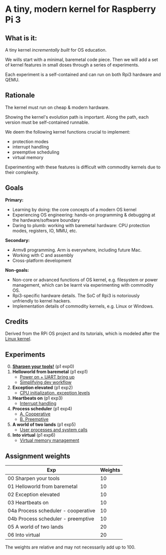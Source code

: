 # A tiny, modern kernel for Raspberry Pi 3 

## What is it: 

A tiny kernel *incrementally built* for OS education. 

We wills start with a minimal, baremetal code piece. Then we will add a set of kernel features in small doses through a series of experiments. 

Each experiment is a self-contained and can run on both Rpi3 hardware and QEMU. 

## Rationale

The kernel must run on cheap & modern hardware. 

Showing the kernel's evolution path is important. Along the path, each version must be self-contained runnable. 

We deem the following kernel functions crucial to implement: 

* protection modes
* interrupt handling
* preemptive scheduling
* virtual memory 

Experimenting with these features is difficult with commodity kernels due to their complexity. 

## Goals

**Primary:** 

* Learning by doing: the core concepts of a modern OS kernel
* Experiencing OS engineering: hands-on programming & debugging at the hardware/software boundary
* Daring to plumb: working with baremetal hardware: CPU protection modes, registers, IO, MMU, etc.

**Secondary:**

* Armv8 programming. Arm is everywhere, including future Mac. 
* Working with C and assembly 
* Cross-platform development 

**Non-goals:**

* Non-core or advanced functions of OS kernel, e.g. filesystem or power management, which can be learnt via experimenting with commodity OS. 
* Rpi3-specific hardware details. The SoC of Rpi3 is notoriously unfriendly to kernel hackers. 
* Implementation details of commodity kernels, e.g. Linux or Windows.  

## Credits

Derived from the RPi OS project and its tutorials, which is modeled after the [Linux kernel](https://github.com/torvalds/linux). 

<!---- to complete --->

## Experiments


0. **[Sharpen your tools!](docs/lesson00/rpi-os.md)** (p1 exp0) 
1. **Helloworld from baremetal** (p1 exp1) 
      * [Power on + UART bring up](docs/lesson01/rpi-os.md)
      * [Simplifying dev workflow](docs/lesson01/workflow.md)
      <!---- * [Exp](docs/lesson01/exercises.md) ----->
1. **Exception elevated** (p1 exp2) 
      * [CPU initialization, exception levels](docs/lesson02/rpi-os.md)
      <!---- * [Exp](docs/lesson02/exercises.md) ----->
1. **Heartbeats on** (p1 exp3) 
      * [Interrupt handling](docs/lesson03/rpi-os.md)
      <!----* [Exp](docs/lesson03/exercises.md) ----->
1. **Process scheduler** (p1 exp4) 
      * [A. Cooperative](docs/lesson04a/rpi-os.md) 
      * [B. Preemptive](docs/lesson04b/rpi-os.md) 
      <!---- * [Exercises](docs/lesson04a/exercises.md) ----->
1. **A world of two lands** (p1 exp5) 
      * [User processes and system calls](docs/lesson05/rpi-os.md) 
      <!---- * [Exercises](docs/lesson05/exercises.md) ----->
1. **Into virtual** (p1 exp6) 
      * [Virtual memory management](docs/lesson06/rpi-os.md) 
      <!---- * [Exercises](docs/lesson06/exercises.md) ----->

## Assignment weights

| Exp                                 | Weights |
| ----------------------------------- | ------- |
| 00 Sharpen your tools               | 10      |
| 01 Helloworld from baremetal        | 10      |
| 02 Exception elevated               | 10      |
| 03 Heartbeats on                    | 10      |
| 04a Process scheduler - cooperative | 10      |
| 04b Process scheduler - preemptive  | 10      |
| 05 A world of two lands             | 20      |
| 06 Into virtual                     | 20      |

The weights are relative and may not necessarily add up to 100. 